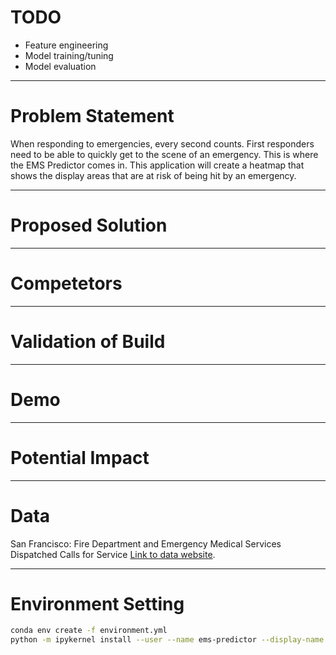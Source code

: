# TODO
- Feature engineering
- Model training/tuning
- Model evaluation

---

# Problem Statement
When responding to emergencies, every second counts. First responders need to be able to quickly get to the 
scene of an emergency.  This is where the EMS Predictor comes in.  This application will create a heatmap that 
shows the display areas that are at risk of being hit by an emergency. 

---

# Proposed Solution

---

# Competetors 

---

# Validation of Build

---

# Demo

---

# Potential Impact

---
# Data
San Francisco: Fire Department and Emergency Medical Services Dispatched Calls for Service [Link to data website](https://data.sfgov.org/Public-Safety/Fire-Department-Calls-for-Service/nuek-vuh3).


---
# Environment Setting
```zsh
conda env create -f environment.yml
python -m ipykernel install --user --name ems-predictor --display-name "Python (ems-env)"
```
